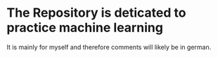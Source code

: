 # The Repository is deticated to practice machine learning
It is mainly for myself and therefore comments will likely be in german. 
